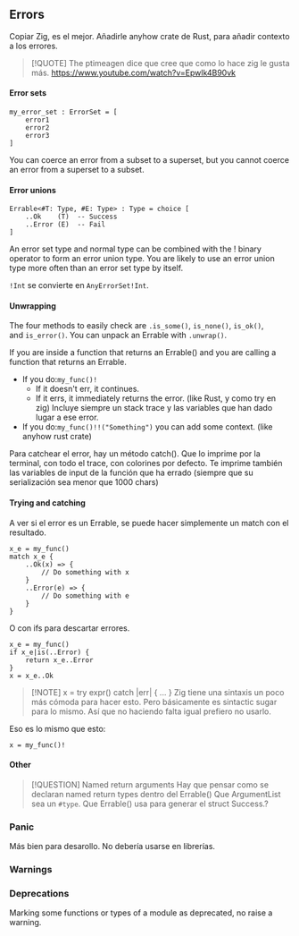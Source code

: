 ## Errors

Copiar Zig, es el mejor.
Añadirle anyhow crate de Rust, para añadir contexto a los errores.

>[!QUOTE]
>The ptimeagen dice que cree que como lo hace zig le gusta más.
> https://www.youtube.com/watch?v=Epwlk4B90vk


#### Error sets

```
my_error_set : ErrorSet = [
	error1
	error2
	error3
]
```

You can coerce an error from a subset to a superset, but you cannot coerce an error from a superset to a subset.


#### Error unions

```
Errable<#T: Type, #E: Type> : Type = choice [
	..Ok    (T)  -- Success
	..Error (E)  -- Fail
]
```

An error set type and normal type can be combined with the ! binary operator to form an error union type. You are likely to use an error union type more often than an error set type by itself.

`!Int` se convierte en `AnyErrorSet!Int`.


#### Unwrapping

The four methods to easily check are `.is_some()`, `is_none()`, `is_ok()`, and `is_error()`.
You can unpack an Errable with `.unwrap()`.


If you are inside a function that returns an Errable() and you are calling a function that returns an Errable.

- If you do:`my_func()!`
	- If it doesn't err, it continues.
	- If it errs, it immediately returns the error. (like Rust, y como try en zig)
		Incluye siempre un stack trace y las variables que han dado lugar a ese error.
- If you do:`my_func()!!("Something")` you can add some context. (like anyhow rust crate)


Para catchear el error, hay un método catch(). Que lo imprime por la terminal, con todo el trace, con colorines por defecto. Te imprime también las variables de input de la función que ha errado (siempre que su serialización sea menor que 1000 chars)


#### Trying and catching

A ver si el error es un Errable, se puede hacer simplemente un match con el resultado.

```rg
x_e = my_func()
match x_e {
	..Ok(x) => {
		// Do something with x
	}
	..Error(e) => {
		// Do something with e
	}
}
```

O con ifs para descartar errores.

```rg
x_e = my_func()
if x_e|is(..Error) {
	return x_e..Error
}
x = x_e..Ok
```

> [!NOTE] x = try expr() catch |err| { ... }
> Zig tiene una sintaxis un poco más cómoda para hacer esto.
> Pero básicamente es sintactic sugar para lo mismo. Así que no haciendo falta igual prefiero no usarlo.


Eso es lo mismo que esto:

```rg
x = my_func()!
```


#### Other

>[!QUESTION] Named return arguments
>Hay que pensar como se declaran named return types dentro del Errable()
>Que ArgumentList sea un  `#type`. Que Errable() usa para generar el struct Success.?


### Panic

Más bien para desarollo.
No debería usarse en librerías.

### Warnings


### Deprecations

Marking some functions or types of a module as deprecated, no raise a warning.
